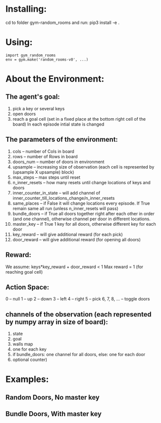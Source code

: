 # Installing:
cd to folder gym-random_rooms and run:
pip3 install -e .

# Using:
```
import gym_random_rooms
env = gym.make('random_rooms-v0', ...)
```

# About the Environment:

## The agent's goal:
1. pick a key or several keys
2. open doors
3. reach a goal cell (set in a fixed place at the bottom right cell of the board)
In each episode intial state is changed 


## The parameters of the environment:
1. cols – number of Cols in board
2. rows – number of Rows in board
3. doors_num – number of doors in environment
4. upsample – increasing size of observation (each cell is represented by (upsample X upsample) block) 
5. max_steps – max steps until reset
6. n_inner_resets – how many resets until change locations of keys and doors
7. inner_counter_in_state – will add channel of inner_counter_till_locations_change/n_inner_resets
8. same_places – if False it will change locations every episode. If True remain same all run (unless n_inner_resets will pass)
9. bundle_doors – if True all doors together right after each other in order (and one channel), otherwise channel per door in different locations.
10. master_key – if True 1 key for all doors, otherwise different key for each door
11. key_reward – will give additional reward (for each pick)
12. door_reward – will give additional reward (for opening all doors)


## Reward:
We assume: keys*key_reward + door_reward < 1
Max reward = 1 (for reaching goal cell)

## Action Space:
0 – null
1 – up
2 – down
3 – left
4 – right
5 – pick
6, 7, 8, ... – toggle doors

## channels of the observation (each represented by numpy array in size of board):
1. state
2. goal
3. walls map
4. one for each key
5. if bundle_doors: one channel for all doors, else: one for each door
6. optional counter)

# Examples:
## Random Doors, No master key

## Bundle Doors, With master key


